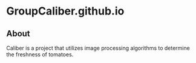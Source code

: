# GroupCaliber.github.io

## About
Caliber is a project that utilizes image processing algorithms to determine the freshness of tomatoes.